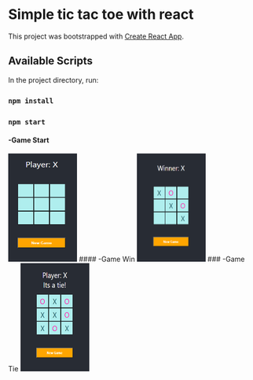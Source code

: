 # Simple tic tac toe with react

This project was bootstrapped with [Create React App](https://github.com/facebook/create-react-app).

## Available Scripts

In the project directory, run:

### `npm install`
### `npm start`

#### -Game Start
<img src="https://github.com/athangk/my-tic-tac-toe/blob/main/Capture1.PNG" width="140" height="220">
#### -Game Win
<img src="https://github.com/athangk/my-tic-tac-toe/blob/main/Capture2.PNG" width="140" height="220">
### -Game Tie
<img src="https://github.com/athangk/my-tic-tac-toe/blob/main/Capture3.PNG" width="140" height="220">
